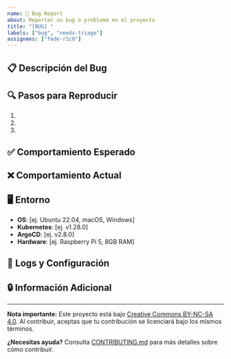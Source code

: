 ```yaml
---
name: 🐛 Bug Report
about: Reportar un bug o problema en el proyecto
title: "[BUG] "
labels: ["bug", "needs-triage"]
assignees: ["fede-r1c0"]
---
```


## 📋 Descripción del Bug

<!-- Describe claramente y de forma concisa el problema -->

## 🔍 Pasos para Reproducir

1. 
2. 
3. 

## ✅ Comportamiento Esperado

<!-- Describe lo que debería pasar -->

## ❌ Comportamiento Actual

<!-- Describe lo que realmente pasa -->

## 🖥️ Entorno

- **OS**: [ej. Ubuntu 22.04, macOS, Windows]
- **Kubernetes**: [ej. v1.28.0]
- **ArgoCD**: [ej. v2.8.0]
- **Hardware**: [ej. Raspberry Pi 5, 8GB RAM]

## 📝 Logs y Configuración

<!-- Adjunta logs relevantes, configuraciones y capturas de pantalla -->

## 🔒 Información Adicional

<!-- Cualquier otra información que pueda ser útil -->

---

**Nota importante:** Este proyecto está bajo [Creative Commons BY-NC-SA 4.0](https://creativecommons.org/licenses/by-nc-sa/4.0/). Al contribuir, aceptas que tu contribución se licenciará bajo los mismos términos.

**¿Necesitas ayuda?** Consulta [CONTRIBUTING.md](../../CONTRIBUTING.md) para más detalles sobre cómo contribuir.
